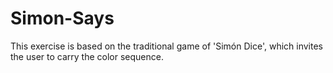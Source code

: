 # Simon-Says
This exercise is based on the traditional game of 'Simón Dice', which invites the user to carry the color sequence.
